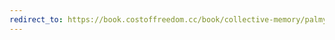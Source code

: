 ```yaml
---
redirect_to: https://book.costoffreedom.cc/book/collective-memory/palmyra-3d-premonition-vision-of-bassel.html
---
```

